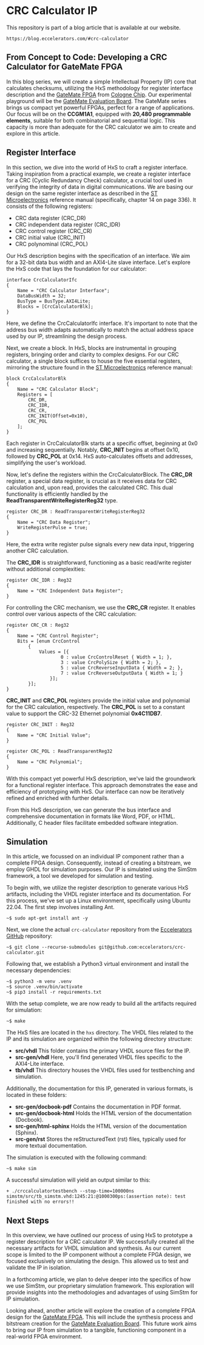 # CRC Calculator IP

This repository is part of a blog article that is available at our website.

    https://blog.eccelerators.com/#crc-calculator

## From Concept to Code: Developing a CRC Calculator for GateMate FPGA

In this blog series, we will create a simple Intellectual Property (IP) core that calculates
checksums, utilizing the HxS methodology for register interface description and the
[GateMate FPGA] from [Cologne Chip]. Our experimental playground will be the [GateMate
Evaluation Board]. The GateMate series brings us compact yet powerful FPGAs, perfect
for a range of applications. Our focus will be on the __CCGM1A1__, equipped with __20,480
programmable elements__, suitable for both combinatorial and sequential logic. This
capacity is more than adequate for the CRC calculator we aim to create and explore
in this article.

## Register Interface

In this section, we dive into the world of HxS to craft a register interface.
Taking inspiration from a practical example, we create a register interface for
a CRC (Cyclic Redundancy Check) calculator, a crucial tool used in verifying the
integrity of data in digital communications. We are basing our design on the same
register interface as described in the [ST Microelectronics] reference manual
(specifically, chapter 14 on page 336). It consists of the following registers:

* CRC data register (CRC_DR)
* CRC independent data register (CRC_IDR)
* CRC control register (CRC_CR)
* CRC initial value (CRC_INIT)
* CRC polynominal (CRC_POL)

Our HxS description begins with the specification of an interface. We aim for a
32-bit data bus width and an AXI4-Lite slave interface. Let's explore the HxS
code that lays the foundation for our calculator:

    interface CrcCalculatorIfc
    {
        Name = "CRC Calculator Interface";
        DataBusWidth = 32;
        BusType = BusType.AXI4Lite;
        Blocks = [CrcCalculatorBlk];
    }

Here, we define the CrcCalculatorIfc interface. It's important to note that the
address bus width adapts automatically to match the actual address space used by
our IP, streamlining the design process.

Next, we create a block. In HxS, blocks are instrumental in grouping registers,
bringing order and clarity to complex designs. For our CRC calculator, a single
block suffices to house the five essential registers, mirroring the structure
found in the [ST Microelectronics] reference manual:

    block CrcCalculatorBlk
    {
        Name = "CRC Calculator Block";
        Registers = [
            CRC_DR,
            CRC_IDR,
            CRC_CR,
            CRC_INIT(Offset=0x10),
            CRC_POL
        ];
    }

Each register in CrcCalculatorBlk starts at a specific offset, beginning at 0x0
and increasing sequentially. Notably, __CRC_INIT__ begins at offset 0x10, followed
by __CRC_POL__ at 0x14. HxS auto-calculates offsets and addresses, simplifying the
user's workload.

Now, let's define the registers within the CrcCalculatorBlock. The __CRC_DR__ register,
a special data register, is crucial as it receives data for CRC calculation and,
upon read, provides the calculated CRC. This dual functionality is efficiently
handled by the __ReadTransparentWriteRegisterReg32__ type.

    register CRC_DR : ReadTransparentWriteRegisterReg32
    {
        Name = "CRC Data Register";
        WriteRegisterPulse = true;
    }

Here, the extra write register pulse signals every new data input, triggering another
CRC calculation.

The __CRC_IDR__ is straightforward, functioning as a basic read/write register without
additional complexities:

    register CRC_IDR : Reg32
    {
        Name = "CRC Independent Data Register";
    }

For controlling the CRC mechanism, we use the __CRC_CR__ register. It enables control
over various aspects of the CRC calculation:

    register CRC_CR : Reg32
    {
        Name = "CRC Control Register";
        Bits = [enum CrcControl
            {
                Values = [{
                        0 : value CrcControlReset { Width = 1; },
                        3 : value CrcPolySize { Width = 2; },
                        5 : value CrcReverseInputData { Width = 2; },
                        7 : value CrcReverseOutputData { Width = 1; }
                    }];
            }];
    }

__CRC_INIT__ and __CRC_POL__ registers provide the initial value and polynomial for the
CRC calculation, respectively. The __CRC_POL__ is set to a constant value to support
the CRC-32 Ethernet polynomial __0x4C11DB7__.

    register CRC_INIT : Reg32
    {
        Name = "CRC Initial Value";
    }

    register CRC_POL : ReadTransparentReg32
    {
        Name = "CRC Polynomial";
    }

With this compact yet powerful HxS description, we've laid the groundwork for a
functional register interface. This approach demonstrates the ease and efficiency
of prototyping with HxS. Our interface can now be iteratively refined and enriched
with further details.

From this HxS description, we can generate the bus interface and comprehensive
documentation in formats like Word, PDF, or HTML. Additionally, C header files
facilitate embedded software integration.

## Simulation

In this article, we focussed on an individual IP component rather than a complete
FPGA design. Consequently, instead of creating a bitstream, we employ GHDL for
simulation purposes. Our IP is simulated using the SimStm framework, a tool we
developed for simulation and testing.

To begin with, we utilize the register description to generate various HxS artifacts,
including the VHDL register interface and its documentation. For this process,
we've set up a Linux environment, specifically using Ubuntu 22.04. The first step
involves installing Ant.

    ~$ sudo apt-get install ant -y

Next, we clone the actual `crc-calculator` repository from the [Eccelerators GitHub]
repository:

    ~$ git clone --recurse-submodules git@github.com:eccelerators/crc-calculator.git

Following that, we establish a Python3 virtual environment and install the necessary
dependencies:

    ~$ python3 -m venv .venv
    ~$ source .venv/bin/activate
    ~$ pip3 install -r requirements.txt

With the setup complete, we are now ready to build all the artifacts required for
simulation:

    ~$ make

The HxS files are located in the `hxs` directory. The VHDL files related to the
IP and its simulation are organized within the following directory structure:

* __src/vhdl__ This folder contains the primary VHDL source files for the IP.
* __src-gen/vhdl__ Here, you'll find generated VHDL files specific to
  the AXI4-Lite interface.
* __tb/vhdl__ This directory houses the VHDL files used for testbenching and
  simulation.

Additionally, the documentation for this IP, generated in various formats, is
located in these folders:

* __src-gen/docbook-pdf__ Contains the documentation in PDF format.
* __src-gen/docbook-html__ Holds the HTML version of the documentation (Docbook).
* __src-gen/html-sphinx__ Holds the HTML version of the documentation (Sphinx).
* __src-gen/rst__ Stores the reStructuredText (rst) files, typically used for
  more textual documentation.

The simulation is executed with the following command:

    ~$ make sim

A successful simulation will yield an output similar to this:

    + ./crccalculatortestbench --stop-time=100000ns
    simstm/src/tb_simstm.vhd:1245:21:@1000300ps:(assertion note): test finished with no errors!!

## Next Steps

In this overview, we have outlined our process of using HxS to prototype a register
description for a CRC calculator IP. We successfully created all the necessary
artifacts for VHDL simulation and synthesis. As our current scope is limited to
the IP component without a complete FPGA design, we focused exclusively on simulating
the design. This allowed us to test and validate the IP in isolation.

In a forthcoming article, we plan to delve deeper into the specifics of how we use
SimStm, our proprietary simulation framework. This exploration will provide insights
into the methodologies and advantages of using SimStm for IP simulation.

Looking ahead, another article will explore the creation of a complete FPGA design
for the [GateMate FPGA]. This will include the synthesis process and bitstream
creation for the [GateMate Evaluation Board]. This future work aims to bring our
IP from simulation to a tangible, functioning component in a real-world FPGA
environment.

[Eccelerators GitHub]: https://github.com/eccelerators
[Cologne Chip]: https://www.colognechip.com/
[GateMate FPGA]: https://www.colognechip.com/programmable-logic/gatemate/
[GateMate Evaluation Board]: https://www.colognechip.com/programmable-logic/gatemate-evaluation-board/
[ST Microelectronics]: (https://www.st.com/resource/en/reference_manual/rm0444-stm32g0x1-advanced-armbased-32bit-mcus-stmicroelectronics.pdf)
